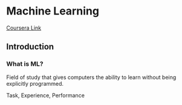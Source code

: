 # Machine Learning

[Coursera Link](https://www.coursera.org/learn/machine-learning)

## Introduction

### What is ML?

Field of study that gives computers the ability to learn without being explicitly programmed.

Task, Experience, Performance
